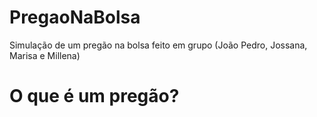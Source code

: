 # PregaoNaBolsa
Simulação de um pregão na bolsa feito em grupo (João Pedro, Jossana, Marisa e Millena) 

# O que é um pregão?
